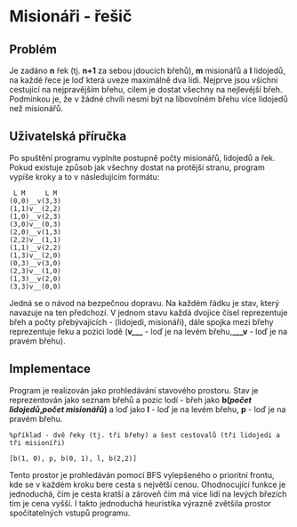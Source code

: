 # Misionáři - řešič

## Problém

Je zadáno **n** řek (tj. **n+1** za sebou jdoucích břehů), **m** misionářů a **l** lidojedů, na každé řece je loď která uveze maximálně dva lidi. Nejprve jsou všichni cestující na nejpravějším břehu, cílem je dostat všechny na nejlevější břeh. Podmínkou je, že v žádné chvíli nesmí být na libovolném břehu více lidojedů než misionářů.

## Uživatelská příručka

Po spuštění programu vyplníte postupně počty misionářů, lidojedů a řek. Pokud existuje způsob jak všechny dostat na protější stranu, program vypíše kroky a to v následujícím formátu:

```
 L M     L M    
(0,0)__v(3,3)
(1,1)v__(2,2)
(1,0)__v(2,3)
(3,0)v__(0,3)
(2,0)__v(1,3)
(2,2)v__(1,1)
(1,1)__v(2,2)
(1,3)v__(2,0)
(0,3)__v(3,0)
(2,3)v__(1,0)
(1,3)__v(2,0)
(3,3)v__(0,0)
```

Jedná se o návod na bezpečnou dopravu. Na každém řádku je stav, který navazuje na ten předchozí. V jednom stavu každá dvojice čísel reprezentuje břeh a počty přebývajících - (lidojedi, misionáři), dále spojka mezi břehy reprezentuje řeku a pozici lodě (**v___** - loď je na levém břehu,**___v** - loď je na pravém břehu).

## Implementace

Program je realizován jako prohledávání stavového prostoru. Stav je reprezentován jako seznam břehů a pozic lodí - břeh jako **b(*počet lidojedů*,*počet misionářů*)** a loď jako **l** - loď je na levém břehu, **p** - loď je na pravém břehu.

```
%příklad - dvě řeky (tj. tři břehy) a šest cestovalů (tři lidojedi a tři misioníři)

[b(1, 0), p, b(0, 1), l, b(2,2)]
```

Tento prostor je prohledáván pomocí BFS vylepšeného o prioritní frontu, kde se v každém kroku bere cesta s největší cenou. Ohodnocující funkce je jednoduchá, čím je cesta kratší a zároveň čím má více lidí na levých březích tím je cena vyšší. I takto jednoduchá heuristika výrazně zvětšila prostor spočítatelných vstupů programu.

